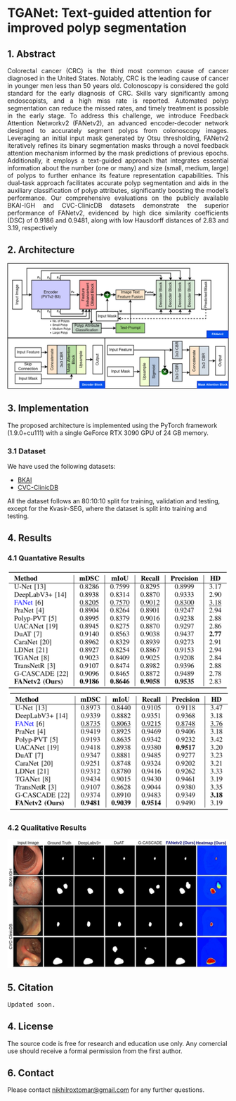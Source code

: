 # TGANet: Text-guided attention for improved polyp segmentation

## 1. Abstract
<div align="justify">
Colorectal cancer (CRC) is the third most common cause of cancer diagnosed in the United States. Notably, CRC is the leading cause of cancer in younger men less than 50 years old. Colonoscopy is considered the gold standard for the early diagnosis of CRC. Skills vary significantly among endoscopists, and a high miss rate is reported. Automated polyp segmentation can reduce the missed rates, and timely treatment is possible in the early stage. To address this challenge, we introduce Feedback Attention Networkv2 (FANetv2), an advanced encoder-decoder network designed to accurately segment polyps from colonoscopy images. Leveraging an initial input mask generated by Otsu thresholding, FANetv2 iteratively refines its binary segmentation masks through a novel feedback attention mechanism informed by the mask predictions of previous epochs. Additionally, it employs a text-guided approach that integrates essential information about the number (one or many) and size (small, medium, large) of polyps to further enhance its feature representation capabilities. This dual-task approach facilitates accurate polyp segmentation and aids in the auxiliary classification of polyp attributes, significantly boosting the model’s performance. Our comprehensive evaluations on the publicly available BKAI-IGH and CVC-ClinicDB datasets demonstrate the superior performance of FANetv2, evidenced by high dice similarity coefficients (DSC) of 0.9186 and 0.9481, along with low Hausdorff distances of 2.83 and 3.19, respectively
</div>

## 2. Architecture
<img src="figures/fanetv2.jpg">

## 3. Implementation
The proposed architecture is implemented using the PyTorch framework (1.9.0+cu111) with a single GeForce RTX 3090 GPU of 24 GB memory.

### 3.1 Dataset
We have used the following datasets:
- [BKAI](https://www.kaggle.com/competitions/bkai-igh-neopolyp/data)
- [CVC-ClinicDB](https://www.dropbox.com/s/p5qe9eotetjnbmq/CVC-ClinicDB.rar?dl=0)

All the dataset follows an 80:10:10 split for training, validation and testing, except for the Kvasir-SEG, where the dataset is split into training and testing.


## 4. Results
### 4.1 Quantative Results
<img src="figures/bkai-igh.png">

<img src="figures/cvc-clinicdb.png">

### 4.2 Qualitative Results
<img src="figures/bkai-cvc-result-heatmap-2.jpg">

## 5. Citation
<pre>
Updated soon.
</pre>

## 4. License
The source code is free for research and education use only. Any comercial use should receive a formal permission from the first author.

## 6. Contact
Please contact nikhilroxtomar@gmail.com for any further questions.
